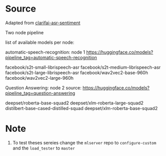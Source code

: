 # Source
Adapted from [clarifai-asr-sentiment](https://clarifai.com/clarifai/main/workflows/asr-sentiment)

Two node pipeline

list of available models per node:

automatic-speech-recognition: node 1
https://huggingface.co/models?pipeline_tag=automatic-speech-recognition

facebook/s2t-small-librispeech-asr
facebook/s2t-medium-librispeech-asr
facebook/s2t-large-librispeech-asr
facebook/wav2vec2-base-960h
facebook/wav2vec2-large-960h


Question Answering: node 2
source: https://huggingface.co/models?pipeline_tag=question-answering

deepset/roberta-base-squad2
deepset/xlm-roberta-large-squad2
distilbert-base-cased-distilled-squad
deepset/xlm-roberta-base-squad2

# Note
1. To test theses sereies change the `mlserver` repo to `configure-custom` and the `load_tester` to `master`